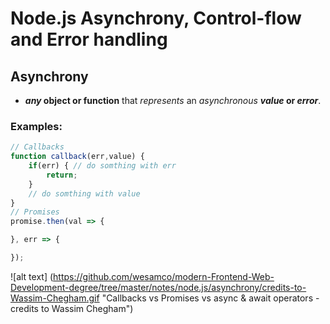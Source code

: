 # Node.js Asynchrony, Control-flow and Error handling

## Asynchrony
- ***any* object or function** that *represents* an *asynchronous* ***value* or *error***.

### Examples:
```js
// Callbacks
function callback(err,value) {
    if(err) { // do somthing with err
        return;
    }
    // do somthing with value
}
// Promises
promise.then(val => {

}, err => {

});

```

![alt text] (https://github.com/wesamco/modern-Frontend-Web-Development-degree/tree/master/notes/node.js/asynchrony/credits-to-Wassim-Chegham‏.gif "Callbacks vs Promises vs async & await operators -credits to Wassim Chegham‏")




